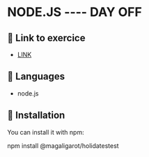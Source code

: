 # NODE.JS ---- DAY OFF

## 🔗 Link to exercice

* [LINK](https://github.com/becodeorg/LIE-Hamilton-4.25/tree/master/01-main-course/03-the-mountain/03a-cli-nager)

## 🔧 Languages 

* node.js

## 🔧 Installation

You can install it with npm:

npm install @magaligarot/holidatestest

